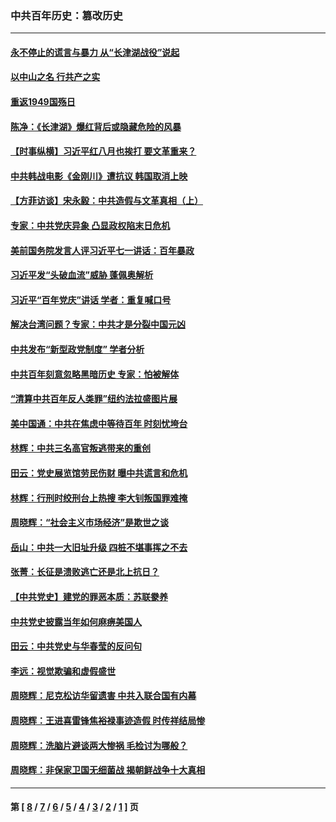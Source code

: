 ### 中共百年历史：篡改历史
---
#### [永不停止的谎言与暴力 从“长津湖战役”说起](../../pages/nf1176115/n13494094.md?06260430) 
#### [以中山之名 行共产之实](../../pages/nf1176115/n13346437.md?06260430) 
#### [重返1949国殇日](../../pages/nf1176115/n13346372.md?06260430) 
#### [陈净：《长津湖》爆红背后或隐藏危险的风暴](../../pages/nf1176115/n13314364.md?06260430) 
#### [【时事纵横】习近平红八月也挨打 要文革重来？](../../pages/nf1176115/n13231393.md?06260430) 
#### [中共韩战电影《金刚川》遭抗议 韩国取消上映](../../pages/nf1176115/n13219114.md?06260430) 
#### [【方菲访谈】宋永毅：中共造假与文革真相（上）](../../pages/nf1176115/n13200760.md?06260430) 
#### [专家：中共党庆异象 凸显政权陷末日危机](../../pages/nf1176115/n13067084.md?06260430) 
#### [美前国务院发言人评习近平七一讲话：百年暴政](../../pages/nf1176115/n13066986.md?06260430) 
#### [习近平发“头破血流”威胁 蓬佩奥解析](../../pages/nf1176115/n13063604.md?06260430) 
#### [习近平“百年党庆”讲话 学者：重复喊口号](../../pages/nf1176115/n13061411.md?06260430) 
#### [解决台湾问题？专家：中共才是分裂中国元凶](../../pages/nf1176115/n13060811.md?06260430) 
#### [中共发布“新型政党制度” 学者分析](../../pages/nf1176115/n13056354.md?06260430) 
#### [中共百年刻意忽略黑暗历史 专家：怕被解体](../../pages/nf1176115/n13056056.md?06260430) 
#### [“清算中共百年反人类罪”纽约法拉盛图片展](../../pages/nf1176115/n13052220.md?06260430) 
#### [美中国通：中共在焦虑中等待百年 时刻忧垮台](../../pages/nf1176115/n13048820.md?06260430) 
#### [林辉：中共三名高官叛逃带来的重创](../../pages/nf1176115/n13035206.md?06260430) 
#### [田云：党史展览馆劳民伤财 曝中共谎言和危机](../../pages/nf1176115/n13033900.md?06260430) 
#### [林辉：行刑时绞刑台上热搜 李大钊叛国罪难掩](../../pages/nf1176115/n13031965.md?06260430) 
#### [周晓辉：“社会主义市场经济”是欺世之谈](../../pages/nf1176115/n13024090.md?06260430) 
#### [岳山：中共一大旧址升级 四桩不堪事挥之不去](../../pages/nf1176115/n13021697.md?06260430) 
#### [张菁：长征是溃败逃亡还是北上抗日？](../../pages/nf1176115/n13020585.md?06260430) 
#### [【中共党史】建党的罪恶本质：苏联豢养](../../pages/nf1176115/n13011888.md?06260430) 
#### [中共党史披露当年如何麻痹美国人](../../pages/nf1176115/n12966400.md?06260430) 
#### [田云：中共党史与华春莹的反问句](../../pages/nf1176115/n12765178.md?06260430) 
#### [李远：视觉欺骗和虚假盛世](../../pages/nf1176115/n12993376.md?06260430) 
#### [周晓辉：尼克松访华留遗害 中共入联合国有内幕](../../pages/nf1176115/n12991422.md?06260430) 
#### [周晓辉：王进喜雷锋焦裕禄事迹造假 时传祥结局惨](../../pages/nf1176115/n12985497.md?06260430) 
#### [周晓辉：洗脑片避谈两大惨祸 毛检讨为哪般？](../../pages/nf1176115/n12971285.md?06260430) 
#### [周晓辉：非保家卫国无细菌战 揭朝鲜战争十大真相](../../pages/nf1176115/n12954161.md?06260430) 

---
#### 第 [ [8](./8.md?06260430) / [7](./7.md?06260430) / [6](./6.md?06260430) / [5](./5.md?06260430) / [4](./4.md?06260430) / [3](./3.md?06260430) / [2](./2.md?06260430) / [1](./1.md?06260430) ] 页

